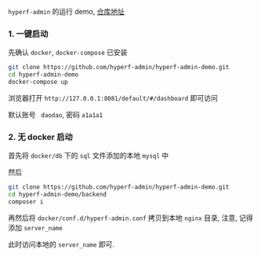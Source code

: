 `hyperf-admin` 的运行 demo, [仓库地址](https://github.com/hyperf-admin/hyperf-admin-demo)

### 1. 一键启动
先确认 `docker`, `docker-compose` 已安装

```bash
git clone https://github.com/hyperf-admin/hyperf-admin-demo.git
cd hyperf-admin-demo 
docker-compose up
```

浏览器打开 `http://127.0.0.1:8081/default/#/dashboard` 即可访问

默认账号 ` daodao`, 密码 `a1a1a1`

### 2. 无 docker 启动

首先将 `docker/db` 下的 `sql` 文件添加的本地 `mysql` 中

然后

```bash
git clone https://github.com/hyperf-admin/hyperf-admin-demo.git
cd hyperf-admin-demo/backend
composer i
```

再然后将 `docker/conf.d/hyperf-admin.conf` 拷贝到本地 `nginx` 目录, 注意, 记得添加 `server_name`

此时访问本地的 `server_name` 即可.
